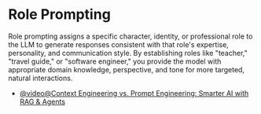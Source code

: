 # Role Prompting

Role prompting assigns a specific character, identity, or professional role to the LLM to generate responses consistent with that role's expertise, personality, and communication style. By establishing roles like "teacher," "travel guide," or "software engineer," you provide the model with appropriate domain knowledge, perspective, and tone for more targeted, natural interactions.

- [@video@Context Engineering vs. Prompt Engineering: Smarter AI with RAG & Agents](https://youtu.be/vD0E3EUb8-8?si=9orzEniOGmRD7g-o&t=136)
